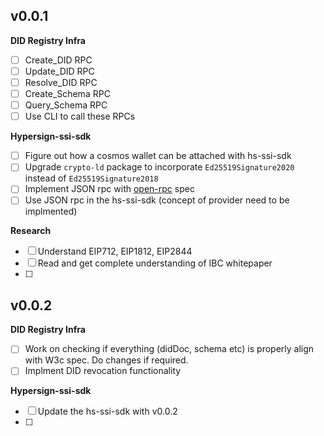 ## v0.0.1

**DID Registry Infra**

- [ ] Create_DID RPC
- [ ] Update_DID RPC
- [ ] Resolve_DID RPC
- [ ] Create_Schema RPC
- [ ] Query_Schema RPC
- [ ] Use CLI to call these RPCs

**Hypersign-ssi-sdk**

- [ ] Figure out how a cosmos wallet can be attached with hs-ssi-sdk
- [ ] Upgrade `crypto-ld` package to incorporate `Ed25519Signature2020` instead of `Ed25519Signature2018`
- [ ] Implement JSON rpc with [open-rpc](https://open-rpc.org/) spec 
- [ ] Use JSON rpc in the hs-ssi-sdk (concept of provider need to be implmented)

**Research**

- [ ] Understand EIP712, EIP1812, EIP2844
- [ ] Read and get complete understanding of IBC whitepaper
- [ ] 


## v0.0.2

**DID Registry Infra**

- [ ] Work on checking if everything (didDoc, schema etc) is properly align with W3c spec. Do changes if required. 
- [ ] Implment DID revocation functionality 

**Hypersign-ssi-sdk**

- [ ] Update the hs-ssi-sdk with v0.0.2
- [ ] 
